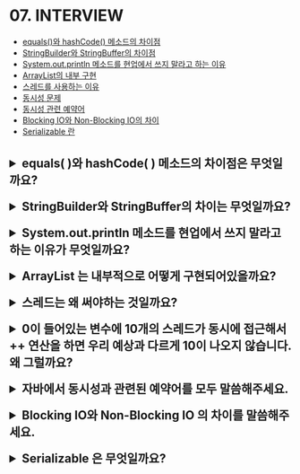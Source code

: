 # 07. INTERVIEW

- [equals()와 hashCode() 메소드의 차이점](#equals와-hashcode-메소드의-차이점은-무엇일까요?)
- [StringBuilder와 StringBuffer의 차이점](#stringbuilder와-stringbuffer의-차이는-무엇일까요?)
- [System.out.println 메소드를 현업에서 쓰지 말라고 하는 이유](#systemoutprintln-메소드를-현업에서-쓰지-말라고-하는-이유가-무엇일까요?)
- [ArrayList의 내부 구현](#arraylist는-내부적으로-어떻게-구현되어있을까요?)
- [스레드를 사용하는 이유](#스레드는-왜-써야하는-것일까요?)
- [동시성 문제](#0이-들어있는-변수에-10개의-스레드가-동시에-접근해서--연산을-하면-우리-예상과-다르게-10이-나오지-않습니다-왜-그럴까요?)
- [동시성 관련 예약어](#자바에서-동시성과-관련된-예약어를-모두-말씀해주세요)
- [Blocking IO와 Non-Blocking IO의 차이](#blocking-io와-non-blocking-io의-차이를-말씀해주세요)
- [Serializable 란](#serializable은-무엇일까요?)

<br>

<details>
<summary style="font-size: 1.5em; font-weight: bold;">equals( )와 hashCode( ) 메소드의 차이점은 무엇일까요?</summary>

### equals( ) 메서드와 hashCode( ) 메서드
**equals 메서드**는 두 객체의 `동등성`을 비교하는 메서드이다. 즉, 두 객체가 같은 내용을 가지고 있는지를 판단한다. 기본적으로 자바의 Object 클래스에서 제공되는 equals 메서드는 객체의 메모리 주소를 비교하여 동일성을 검사한다.
하지만, 일반적으로는 이 메서드를 오버라이드하여 객체의 필드 값을 기반으로 비교하도록 구현한다.

**hashCode 메서드**는 객체의 `동일성`을 기반으로 해시 코드를 반환하는 메서드이다. 이 해시 코드는 객체를 해시 기반의 컬렉션(EX. HashMap)에서 효율적으로 저장하고 검색할 수 있도록 도와준다.
기본적으로 hashCode 메서드도 객체의 메모리 주소를 기반으로 해시 코드를 생성하지만, 오버라이드하여 객체의 필드 값을 기반으로 해시 코드를 생성할 수 있다.

### equals( ) 메서드와 hashCode( ) 메서드의 차이점
- **동등성(`equals`)**: equals( ) 메서드는 두 객체가 '동등한지' 즉, 같은 내용을 가지고 있는지를 비교한다. 기본적으로 Object 클래스의 equals( ) 메서드는 참조(메모리 주소)를 비교하지만, 이 메서드를 오버라이드하여 객체의 필드 값을 기반으로 비교할 수 있다.
- **동일성(`hashCode`)**: hashCode( ) 메서드는 객체의 '동일성'을 기준으로 해시 코드를 생성한다. 기본적으로는 객체의 메모리 주소를 기반으로 해시 코드를 반환하지만, 이 메서드도 오버라이드할 수 있어서 특정 필드 값을 기반으로 해시 코드를 정의할 수 있다. 해시 기반의 컬렉션에서 객체를 효율적으로 관리하기 위해 중요하다.

<br>

<details>
<summary style="font-size: 1.2em; font-weight: bold;">❓ 잘못 답변할 수 있는 케이스</summary>

#### "hashCode"는 객체의 메모리 주소를 리턴한다고 하는데, 그럼 우리가 "hashCode"를 오버라이드 했을 때에도 메모리 주소를 리턴할 수 있을까요? 자바에서는 개발자가 직접 메모리에 접근할 수 있나요?
> hashCode 메서드를 오버라이드할 경우 개발자가 원하는 방식으로 해시 코드를 정의할 수 있기 때문이다. 자바에서는 개발자가 직접 메모리에 접근할 수 없으므로, hashCode 메서드는 객체의 필드 값을 기반으로 해시 코드를 생성하도록 구현할 수 있다. 따라서 해시 코드는 메모리 주소와는 무관한 값이 될 수 있다.

</details>

<details>
<summary style="font-size: 1.2em; font-weight: bold;">❓ 꼬리질문</summary>

#### "hashCode"를 잘못 오버라이딩하면 "HashMap" 등 hash 콜렉션의 성능이 떨어질 수가 있는데, 어떤 케이스일 때 그럴 수 있나요?
> hashCode 메서드를 잘못 오버라이드하면 HashMap과 같은 해시 기반 컬렉션의 성능이 저하될 수 있다. 예를 들어, 두 객체가 equals 메서드로 동등하더라도 서로 다른 해시 코드를 반환하는 경우, HashMap은 이 객체들을 서로 다른 위치에 저장하게 된다. 이로 인해 HashMap의 성능이 떨어지며, 충돌이 많이 발생하여 LinkedList 형태로 저장되거나 Red-Black Tree로 변환될 수 있다.

#### "HashMap"은 내부적으로 어떻게 구현되어 있길래 빨리 값을 탐색할 수 있나요?
> HashMap은 내부적으로 배열과 LinkedList 또는 Red-Black Tree를 사용하여 구현되어 있다. 기본적으로 배열의 각 인덱스는 해시 코드에 따라 객체가 저장되는 버킷을 의미한다. 만약 해시 코드가 충돌하면, 해당 인덱스에 LinkedList가 생성되어 여러 객체가 저장된다. 충돌이 많이 발생할 경우, LinkedList가 길어지면서 성능이 저하되므로, Java 8부터는 LinkedList가 일정 길이를 넘으면 Red-Black Tree로 변환되어 성능을 개선한다.

#### 기존 "HashMap"의 시간 복잡도는 얼마이고, "hashCode"를 잘못 오버라이딩 했을 때의 시간복잡도는 얼마일까요?
> 기존 HashMap의 평균적인 검색, 삽입, 삭제 시간 복잡도는 O(1)이다. 하지만 해시 충돌이 많아져서 LinkedList가 길어지거나 Red-Black Tree로 변환될 경우, 최악의 경우 시간 복잡도는 O(n)까지 증가할 수 있다. 잘못 오버라이드된 hashCode로 인해 충돌이 많아지면, 이러한 최악의 상황이 발생할 수 있다. 따라서 hashCode 메서드를 적절히 오버라이드하는 것이 중요하다.

</details>
</details>

<br>

<details>
<summary style="font-size: 1.5em; font-weight: bold;">StringBuilder와 StringBuffer의 차이는 무엇일까요?</summary>

### StringBuilder와 StringBuffer의 차이점
StringBuilder와 StringBuffer는 Java에서 문자열을 조작하기 위한 클래스로 두 클래스는 비슷한 기능을 제공하지만, 중요한 차이점이 있다.
- **1. 동기화(Synchronization)**: 
  - `StringBuffer`: 동기화된 클래스로 여러 스레드가 동시에 접근할 때 안전하게 사용할 수 있도록 설계되었다. 그 결과, 멀티스레드 환경에서 안전하지만 성능이 저하될 수 있다.
  - `StringBuilder`: 동기화되지 않은 클래스로 멀티스레드 환경에서는 안전하지는 않지만, 단일 스레드에서 사용할 때는 더 빠르다.
- **2. 성능**: 
  - `StringBuffer`는 동기화로 인해 성능이 떨어지므로, 단일 스레드 환경에서는 `StringBuilder`가 더 빠르다.
  - `StringBuilder`는 동기화가 없기 때문에 더 빠른 성능을 제공한다.
- **3. 용도**: 
  - `StringBuffer`는 멀티스레드 환경에서 문자열을 안전하게 조작해야 할 때 사용한다.
  - `StringBuilder`는 단일 스레드 환경에서 문자열을 조작할 때 주로 사용한다.

<details>
<summary style="font-size: 1.2em; font-weight: bold;">❓ 꼬리 질문</summary>

#### 왜 동기화(Synchronized)가 걸려있으면 느린걸까요?
> 동기화가 걸리면, 특정 스레드가 공유 자원에 접근할 때 다른 스레드가 동시에 접근하지 못하도록 막는다. 이로 인해 스레드 간의 경쟁 상태(Race Condition)를 방지할 수 있지만, 다음과 같은 이유로 성능이 저하된다.
> - **대기 시간**: 한 스레드가 동기화된 블록에 들어가면 다른 스레드는 그 블록이 해제될 때까지 기다려야 한다. 이로 인해 대기 시간이 발생한다.
> - **오버헤드**: 동기화는 추가적인 오버헤드를 발생시킨다. 스레드가 동기화된 메서드에 들어오고 나갈 때마다 상태를 체크해야 하므로 성능이 저하된다.

#### 싱글 스레드로 접근한다는 가정하에선 `StringBuilder`와 `StringBuffer`의 성능이 똑같을까요?
> 아니다. 이 둘의 성능은 다르다. `StringBuilder`는 동기화가 없기 때문에 단일 스레드 환경에서 더 빠르다. 반면, `StringBuffer`는 동기화로 인해 추가적인 오버헤드가 발생하므로 성능이 떨어진다. 따라서 단일 스레드 환경에서는 `StringBuilder`가 더 효율적이다. 

</details>

<details>
<summary style="font-size: 1.2em; font-weight: bold;">❓ 함정 질문</summary>

#### `synchronized` 키워드를 달면 내부적으로 어떤 일이 벌어지는지 동작 원리에 대해 알아보자.
> `synchronized` 키워드는 메서드나 블록에 적용되어 해당 코드 영역에 대한 접근을 제어한다.
> - **모니터 락(Monitor Lock)**: `synchronized`가 적용된 메서드나 블록에 접근하려는 스레드는 먼저 해당 객체의 모니터 락을 획득해야 한다. 이 락은 객체에 대한 독점적인 접근을 보장한다.
> - **대기 및 경쟁**: 한 스레드가 락을 획득하면 다른 스레드는 그 락이 해제될 때까지 대기해야 한다. 이로 인해 여러 스레드 간의 경쟁이 발생할 수 있다.
> - **스레드 안정성**: `synchronized`를 통해 메서드가 동시에 실행되지 않도록 보장하므로, 데이터의 일관성을 유지할 수 있다. 

이러한 동작 원리 때문에 `StringBuffer`는 멀티스레드 환경에서 안전하게 사용할 수 있지만, 성능이 떨어지는 단점이 있다.

</details>
</details>

<br>

<details>
<summary style="font-size: 1.5em; font-weight: bold;">System.out.println 메소드를 현업에서 쓰지 말라고 하는 이유가 무엇일까요?</summary>

### System.out.println 메서드를 현업에서 절대 쓰지 말라고 하는 이유
- **1. 성능 문제**: 
  - `System.out.println`은 콘솔에 출력을 수행하는 메서드로, 성능이 매우 저조하다. 이 메서드는 I/O 작업이 포함되므로, 출력이 발생할 때마다 시스템이 출력을 처리하는 데 시간이 걸린다.
  - 특히 대량의 데이터를 출력할 때, 이 메서드는 병목 현상을 일으킬 수 있다.
- **2. Blocking I/O**: 
  - `System.out.println`은 블로킹 I/O를 사용한다. 즉, 출력 작업이 완료될 때까지 호출한 스레드는 대기하게 된다. 이로 인해 다른 작업이 지연될 수 있다.
- **3. 스레드 안전성**:
  - `System.out.println`은 기본적으로 동기화되지 않아서 여러 스레드가 동시에 접근할 경우 출력 결과가 섞이는 경우가 발생할 수 있다. 이는 디버깅과 로깅에 문제를 일으킬 수 있다.

<details>
<summary style="font-size: 1.2em; font-weight: bold;">❓ 꼬리 질문</summary>

#### 성능 저하의 이유
> - **I/O 작업의 비용**: 콘솔 출력은 메모리 내에서 데이터를 처리하는 것보다 훨씬 느리다. I/O 작업이 발생할 때마다 커널과의 상호작용이 필요하기 때문에 성능이 저하된다.
> - **스레드 대기**: 블로킹 I/O는 스레드가 대기 상태로 전환되게 하여 CPU 자원이 효율적으로 사용되지 못하게 한다.

#### `synchronized` 키워드는 왜 현업에서 큰 성능 저하를 일으킬 수 있을까요?
> - **모니터 락 경합**: `synchronized` 키워드는 특정 코드 블록에 대한 접근을 제어한다. 여러 스레드가 동시에 해당 블록에 접근하려고 할 경우, 락을 획득하기 위해 대기해야 하므로 성능이 저하된다.
> - **대기 시간**: 락을 획득하기 위해 대기하는 동안 스레드는 CPU를 사용하지 않으므로, 전체적인 처리 성능이 저하된다.

#### Blacking I/O는 왜 성능을 저하시킬 수 있을까요?
> - **대기 상태**: 블로킹 I/O는 작업이 완료될 때까지 스레드를 대기 상태로 전환한다. 이로 인해 다른 작업이 수행되지 못하고, 시스템의 자원이 비효율적으로 사용된다.
> - **스레드 리소스 낭비**: 대기하는 스레드가 시스템 자원을 점유하게 되므로, 다른 스레드가 CPU를 사용하기 어렵게 만든다.

#### `synchronized`와 Blocking I/O가 만나면 어떻게 성능 하락을 초래할 수 있을까요?
> - **락 대기와 블로킹**: `synchronized` 블록 내에서 블로킹 I/O 작업이 발생하면, 해당 블로킹 I/O가 완료될 때까지 락을 획득한 스레드가 대기하게 된다. 다른 스레드가 락을 획득하려고 대기하는 동안, 블로킹 I/O가 진행 중인 스레드는 CPU를 사용하지 않게 된다.
> - **CPU 사용률 저하**: 이로 인해 CPU 사용률이 낮아지고, 전체 애플리케이션의 응답성이 저하될 수 있다.

</details>

### 시뮬레이션: 스레드 동작 및 CPU 사용률
1. 스레드 1이 `synchronized` 블록에 진입하고, 블로킹 I/O 작업을 수행한다고 가정한다.
2. 스레드 1이 블로킹 I/O 작업을 수행하는 동안, 스레드 2는 `synchronized` 블록에 접근하려고 대기한다.
3. 스레드 1이 블로킹 I/O로 인해 대기 상태에 있을 때, 스레드 2는 락을 획득하지 못하므로 대기한다.
4. 이로 인해 CPU 사용률이 낮아지고, 응답 시간은 증가한다.

결과적으로, `synchronized`와 블로킹 I/O가 결합되면 시스템의 성능이 크게 저하되고, 스레드 간의 경쟁 상태와 대기 상태가 발생하여 CPU 자원이 비효율적으로 사용된다.

</details>

<br>

<details>
<summary style="font-size: 1.5em; font-weight: bold;">ArrayList 는 내부적으로 어떻게 구현되어있을까요?</summary>

### ArrayList의 내부 구현
ArrayList는 Java의 List 인터페이스를 구현한 클래스 중 하나로, 내부적으로 동적 배열을 사용하여 요소를 저장한다.

- **1. 배열 기반**:
  - ArrayList는 객체를 저장하기 위해 배열을 사용한다. 초기에는 일정 크기의 배열을 생성하고, 요소가 추가될 때 이 배열에 저장한다.
- **2. 크기 조정**: 
  - 배열의 크기가 꽉 차면, ArrayList는 새로운 배열을 생성하고 기존 배열의 내용을 새로운 배열로 복사한다. 일반적으로 새로운 배열의 크기는 기존 배열의 1.2배로 설정된다.
  - 이 방법을 통해 ArrayList는 가변적인 크기를 지원하며, 배열의 크기가 동적으로 조정된다.
- **3. 성능**:
  - 요소를 추가할 때 배열이 꽉 차면 복사가 필요하므로, 이 과정에서 O(n)의 시간 복잡도가 발생한다.
  - 그러나 평균적으로 요소를 추가하는 데 O(1)의 성능을 가진다.
- **4. 기본 크기**:
  - ArrayList는 기본 생성자를 사용하여 생성할 경우, 초기 크기로 10개의 요소를 저장할 수 있는 배열을 만든다.
  - 만약, 생성 시 특정 크기를 지정하면 해당 크기로 초기 배열이 생성된다.

<details>
<summary style="font-size: 1.2em; font-weight: bold;">❓ 꼬리 질문</summary>

#### 배열로 구현되어 있다면 분명 크기가 꽉 차면 일반 배열처럼 예외가 발생할탠데 ArrayList는 어떻게 무한히 데이터를 받을 수 있을까요?
> 배열이 꽉 차면 예외가 발생하는 것이 아니라, ArrayList가 새로운 배열을 생성하고 기존 데이터를 복사하여 크기를 조정한다. 따라서 사용자는 ArrayList의 크기 제한을 걱정할 필요가 없다.

</details>

<details>
<summary style="font-size: 1.2em; font-weight: bold;">🔍 IDE를 이용한 내부 구현</summary>

Java의 ArrayList 클래스는 `java.util` 패키지에 포함되어 있으며, 해당 클래스의 소스 코드를 IDE에서 확인할 수 있다. 소스 코드를 통해 실제 배열 사용 및 크기 조정 로직을 직접 확인할 수 있다.
예를 들어, Java 8 기준의 ArrayList 내부 구현의 일부는 다음과 같다.

```java
public class ArrayList<E> extends AbstractList<E> implements List<E>, RandomAccess, Cloneable, Serializable {
    private Object[] elementData; // 저장할 배열
    private int size; // 현재 저장된 요소의 개수

    public ArrayList() {
        this.elementData = new Object[10]; // 초기 크기 10
    }

    public boolean add(E e) {
        ensureCapacity(); // 크기 조정 메서드 호출
        elementData[size++] = e; // 요소 추가
        return true;
    }

    private void ensureCapacity() {
        if (size == elementData.length) {
            int newCapacity = size + (size >> 1); // 1.5배 증가
            elementData = Arrays.copyOf(elementData, newCapacity);
        }
    }
}
```

</details>
</details>

<br>

<details>
<summary style="font-size: 1.5em; font-weight: bold;">스레드는 왜 써야하는 것일까요?</summary>

### 스레드를 사용하는 이유
스레드는 여러 작업을 동시에 수행할 수 있게 해주는 경량 프로세스이다. 스레드를 사용하는 주요 이유는 다음과 같다.

- **1. 동시성**: 
  - 스레드를 사용하면 여러 작업을 동시에 처리할 수 있다.
  - 예를 들어, 사용자 인터페이스를 유지하면서 백그라운드에서 데이터 처리 작업을 수행할 수 있다.
- **2. 자원 효율성**:
  - 스레드는 프로세스보다 메모리 자원을 덜 소모한다. 여러 스레드는 같은 프로세스의 메모리 공간을 공유하므로, 메모리 사용이 효율적이다.
- **3. 응답성 향상**:
  - 스레드를 사용하여 응답성을 높일 수 있다.
  - 예를 들어, 웹 서버는 여러 클라이언트 요청을 동시에 처리하여 사용자 경험을 개선할 수 있다.

<details>
<summary style="font-size: 1.2em; font-weight: bold;">❓ 꼬리 질문</summary>

#### 스레드를 사용하면 동시에 여러 일을 처리할 수 있으니 한 1만 개 정도 띄우면 좋지 않을까요?
> 이론적으로는 좋지만, 실제로는 그렇지 않다. 스레드를 너무 많이 생성하면 다음과 같은 문제점이 발생한다.
> - **1. 자원 소모**: 각 스레드는 스택 메모리와 같은 자원을 소모하므로, 너무 많은 스레드를 생성하면 메모리 부족 문제가 발생할 수 있다.
> - **2. 성능 저하**: 스레드가 많아지면, CPU가 여러 스레드 간의 작업을 전환해야 하므로 성능이 저하된다. 이 과정에서 발생하는 비용은 `컨텍스트 스위칭`으로 인해 발생한다.

#### 스레드를 사용하는 데에 어떤 비용이 들까요?
> - **1. 메모리**: 
>   - 각 스레드는 스택 메모리를 포함하여 고유의 메모리 공간을 할당받는다. 
>   - 이 메모리 양은 JVM의 설정에 따라 다르지만, 일반적으로 1MB에서 2MB 정도이다. 따라서 1만 개의 스레드를 생성한다면, 최소 10GB에서 20GB의 메모리가 필요할 수 있다.
> - **2. 컨텍스트 스위칭**:
>   - 스레드 간에 작업을 전환할 때 발생하는 비용이다. 컨텍스트 스위칭은 CPU가 현재 실행 중인 스레드의 상태 정보를 저장하고, 다음 스레드의 상태 정보를 로드하는 과정이다. 
>   - 이는 CPU 사이클 단위로 비용이 발생하며, 일반적으로 10~100 마이크로초(μs)정도 소요된다. CPU가 1초 동안 1억 사이클을 처리할 수 있는 경우, 컨텍스트 스위칭은 상대적으로 큰 비용이 될 수 있다.

#### 컨텍스트 스위칭은 비용이 얼마나 들까요?
> 컨텍스트 스위칭의 비용은 CPU 아키텍처와 운영체제에 따라 다르지만, 일반적으로 10μs에서 100μs 정도 소요된다. 이를 CPU 사이클로 환산하면 다음과 같다.
> - 1초는 1,000,000 μs이므로, 1초 동안 1억 사이클을 처리하는 CPU에서 10μs의 컨텍스트 스위칭은 약 1,000 사이클의 비용이 된다.
> - 반면, 100μs의 경우 약 10,000 사이클의 비용이 발생할 수 있다.

이러한 비용은 스레드 수가 많아질수록 더 심각해지며, 결과적으로 시스템 성능을 저하시킬 수 있다.

</details>
</details>

<br>

<details>
<summary style="font-size: 1.5em; font-weight: bold;">0이 들어있는 변수에 10개의 스레드가 동시에 접근해서 ++ 연산을 하면 우리 예상과 다르게 10이 나오지 않습니다. 왜 그럴까요?</summary>

### 동시성 문제의 원인
0이 들어있는 변수에 10개의 스레드가 동시에 접근하여 ++ 연산을 수행할 때, 예상과 다르게 10이 나오지 않는 이유는 `경쟁 조건(Race Condition)` 때문이다.

<details>
<summary style="font-size: 1.2em; font-weight: bold;">❓ 꼬리 질문</summary>

#### ++ 연산은 구체적으로 어떤 행위들로 이루어져 있을까요?
10개의 스레드가 동시에 같은 변수에 접근하여 ++ 연산을 수행할 때, 각 세르데는 다음과 같은 세 단계를 거친다:

> 1. 메모리에서 해당 값을 가져온다.
> 2. 해당 값에 1을 더한다.
> 3. 메모리에 더한 값을 덮어씌운다.

이 과정에서 스레드들이 동시에 실행되기 때문에, 한 스레드가 값을 가져온 상태에서 다른 스레드가 값을 수정할 수 있다.
예를 들어, 스레드 A와 스레드 B가 동시에 0을 읽어온 뒤 각각 1을 더해서 다시 메모리에 저장하게 되면, 최종적으로 두 스레드 모두 1을 저장하게 된다. 이런 식으로 여러 스레드가 동시에 접근하면, 최종 결과가 예상한 10이 아니라 더 적은 값이 될 수 있다.

</details>

<details>
<summary style="font-size: 1.2em; font-weight: bold;">❓ 꼬리 질문</summary>

#### 이 문제를 해결하려면 어떻게 해야 할까요?
> 이 문제를 해결하는 방법은 동기화(Synchronization)이다. Java에서는 synchronized 키워드를 사용하여 특정 코드 블록이나 메서드에 대한 접근을 제한할 수 있다. 이를 통해 한 스레드가 해당 메서드를 실행하는 동안 다른 스레드는 대기하게 되어, 각 스레드가 순차적으로 ++ 연산을 수행하게 된다.

예를 들어, 다음과 같은 방식으로 increment( ) 메서드를 동기화할 수 있다: 
```java
public synchronized void increment() {
    count++;
}
```
이렇게 함으로써, 멀티 스레드 환경에서도 예상한 대로 결과가 나오게 할 수 있다.

</details>
</details>

<br>

<details>
<summary style="font-size: 1.5em; font-weight: bold;">자바에서 동시성과 관련된 예약어를 모두 말씀해주세요.</summary>

### 자바의 동시성과 관련된 예약어
1. **synchronized**: `synchronized` 키워드는 메서드 또는 블록에 대해 동기화를 구현하는 데 사용된다. 여러 스레드가 동일한 자원에 접근할 때, `synchronized`를 사용하여 한 번에 하나의 스레드만 접근할 수 있도록 한다.
2. **volatile**: `volatile` 키워드는 변수에 적용되며, 해당 변수가 여러 스레드에서 동시에 접근될 수 있음을 나타낸다. `volatile`로 선언된 변수는 항상 메인 메모리에서 읽고 쓰기 때문에, 스레드 간의 가시성을 보장한다.

<details>
<summary style="font-size: 1.2em; font-weight: bold;">❓ 꼬리 질문</summary>

#### `volatile` 키워드에 대한 설명
> - **가시성 보장**: 
>   - `volatile` 변수는 한 스레드에서 변경된 값을 다른 스레드가 즉시 볼 수 있도록 보장한다.
>   - `volatile`로 선언된 변수는 해당 변수가 메모리에 즉시 반영되고, 다른 스레드가 이 변수를 읽을 때 항상 최신 값을 읽을 수 있다.
>   - 이는 캐시된 값이 아니라 메인 메모리의 값을 읽기 때문이다.

#### `volatile` 키워드의 사용 상황
`volatile` 키워드는 다음과 같은 상황에서 유용하게 사용될 수 있다: 

> - **플래그 변수**:
>   - 여러 스레드가 종료 여부를 확인하는 플래그 변수에 사용될 수 있다.
>   - 예를 들어, 스레드가 실행 중인지 여부를 나타내는 변수에 `volatile`을 사용하면, 한 스레드가 종료 플래그를 변경했을 때 다른 스레드가 즉시 이를 감지할 수 있다.
> - **단순한 상태 관리**: 
>   - 상태를 나타내는 변수 (예를 들어, 설정값, 카운터 등)에 사용되며, 복잡한 동기화가 필요하지 않은 경우에 적합하다.
> - **비교적 낮은 성능 요구**:
>   - 동기화가 필요하지만, 성능 저하를 최소화하려는 경우에도 `volatile`을 사용할 수 있다.

</details>

이처럼 `volatile`은 간단한 동시성 문제를 해결하는 데 유용하지만, 복잡한 상태 관리나 여러 변수의 원자성을 요구하는 경우에는 적합하지 않을 수 있다.

</details>

<br>

<details>
<summary style="font-size: 1.5em; font-weight: bold;">Blocking IO와 Non-Blocking IO 의 차이를 말씀해주세요.</summary>

</details>

<br>

<details>
<summary style="font-size: 1.5em; font-weight: bold;">Serializable 은 무엇일까요?</summary>

</details>
